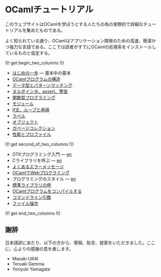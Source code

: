 <!-- ((! set title OCamlチュートリアル !)) ((! set learn !)) -->
<!-- {{! input template/macros.mpp !}} -->

# OCamlチュートリアル

このウェブサイトはOCamlを学ぼうとする人たちの為の実際的で詳細なチュートリアルを集めたものである。

よく知られている通り、OCamlはアプリケーション開発のための高速、簡潔かつ強力な言語である。ここでは読者がすでにOCamlの処理系をインストールしているものと仮定する。

((! get begin_two_columns !))

* [はじめの一歩](basics.ja.html) — 基本中の基本
* [OCamlプログラムの構造](structure_of_ocaml_programs.ja.html)
* [データ型とパターンマッチング](data_types_and_matching.ja.html)
* [ヌルポインタ、assert、警告](null_pointers_asserts_and_warnings.ja.html)
* [関数型プログラミング](functional_programming.ja.html)
* [モジュール](modules.ja.html)
* [If文、ループと再帰](if_statements_loops_and_recursion.ja.html)
* [ラベル](labels.ja.html)
* [オブジェクト](objects.ja.html)
* [ガベージコレクション](garbage_collection.ja.html)
* [性能とプロファイル](performance_and_profiling.ja.html)

((! get second_of_two_columns !))

* GTKプログラミング入門 — [en](introduction_to_gtk.html)
* Cライブラリを呼ぶ — [en](calling_c_libraries.html)
* [よくあるエラーメッセージ](common_error_messages.ja.html)
* [OCamlでWebプログラミング](ocaml_and_the_web.ja.html)
* プログラミングのスタイル — [en](guidelines.html)
* [標準ライブラリの例](standard_library_examples.ja.html)
* [OCamlプログラムをコンパイルする](compiling_ocaml_projects.ja.html)
* [コマンドライン引数](command-line_arguments.ja.html)
* [ファイル操作](file_manipulation.ja.html)

((! get end_two_columns !))


謝辞
---

日本語訳にあたり、以下の方から、寄稿、助言、提案をいただきました。ここに、心よりの感謝の意を表します。

- Masaki UKAI
- Teruaki Gemma
- Yoriyuki Yamagata
